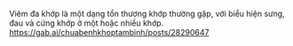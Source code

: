 Viêm đa khớp là một dạng tổn thương khớp thường gặp, với biểu hiện sưng, đau và cứng khớp ở một hoặc nhiều khớp.
https://gab.ai/chuabenhkhoptambinh/posts/28290647
